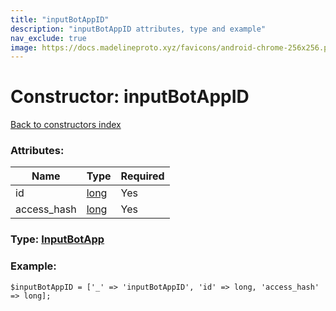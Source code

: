 ```yaml
---
title: "inputBotAppID"
description: "inputBotAppID attributes, type and example"
nav_exclude: true
image: https://docs.madelineproto.xyz/favicons/android-chrome-256x256.png
---
```

# Constructor: inputBotAppID  
[Back to constructors index](/API_docs/constructors/index.html)



### Attributes:

| Name     |    Type       | Required |
|----------|---------------|----------|
|id|[long](/API_docs/types/long.html) | Yes|
|access\_hash|[long](/API_docs/types/long.html) | Yes|



### Type: [InputBotApp](/API_docs/types/InputBotApp.html)


### Example:

```
$inputBotAppID = ['_' => 'inputBotAppID', 'id' => long, 'access_hash' => long];
```  
